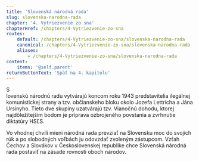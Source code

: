```yaml
---
title: 'Slovenská národná rada'
slug: slovenska-narodna-rada
chapter: '4. Vytriezvenie zo sna'
chapterHref: /chapters/4-Vytriezvenie-zo-sna
routes:
    default: /chapters/4-Vytriezvenie-zo-sna/slovenska-narodna-rada
    canonical: /chapters/4-Vytriezvenie-zo-sna/slovenska-narodna-rada
    aliases:
        - /chapters/4-Vytriezvenie-zo-sna/slovenska-narodna-rada
content:
    items: '@self.parent'
returnButtonText: 'Späť na 4. kapitolu'
---
```


<span class="drop-cap">S</span> <br> lovenskú národnú radu vytvárajú koncom roku 1943 predstavitelia ilegálnej komunistickej strany a tzv. občianskeho bloku okolo Jozefa Lettricha a Jána Ursínyho. Tieto dve skupiny uzatvárajú tzv. Vianočnú dohodu, ktorej najdôležitejším bodom je príprava ozbrojeného povstania a zvrhnutie diktatúry HSĽS. 

Vo vhodnej chvíli mieni národná rada prevziať na Slovensku moc do svojich rúk a po slobodných voľbách ju odovzdať zvoleným zástupcom. Vzťah Čechov a Slovákov v Československej republike chce Slovenská národná rada postaviť na zásade rovnosti oboch národov. 